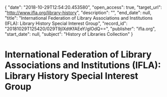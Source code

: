{
  "date": "2018-10-29T12:54:20.453580", 
  "open_access": true, 
  "target_url": "http://www.ifla.org/library-history", 
  "description": "", 
  "end_date": null, 
  "title": "International Federation of Library Associations and Institutions (IFLA): Library History Special Interest Group", 
  "record_id": "20181029T125420/029T9jIXdtKfAEeY/gIOdQ==", 
  "publisher": "ifla.org", 
  "start_date": null, 
  "subject": "History of Libraries Collection"
}

# International Federation of Library Associations and Institutions (IFLA): Library History Special Interest Group

